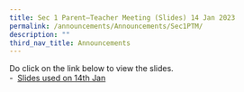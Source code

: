 ```yaml
---
title: Sec 1 Parent–Teacher Meeting (Slides) 14 Jan 2023
permalink: /announcements/Announcements/Sec1PTM/
description: ""
third_nav_title: Announcements
---
```



<p>Do click on the link below to view the slides.<br />-&nbsp;
<a href="/files/Sec%201%20PTM/Sec%201%20PTM%202023.pdf" target="_blank" rel="noopener">Slides used on 14th Jan</a></p>